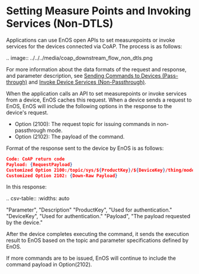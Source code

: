 # Setting Measure Points and Invoking Services (Non-DTLS)

Applications can use EnOS open APIs to set measurepoints or invoke services for the devices connected via CoAP. The process is as follows:

.. image:: ../../../media/coap_downstream_flow_non_dtls.png

For more information about the data formats of the request and response, and parameter description, see [Sending Commands to Devices (Pass-through)](../../mqtt/downstream/invoke_services_pass) and [Invoke Device Services (Non-Passthrough)](../../mqtt/downstream/invoke_services_nopass).

When the application calls an API to set measurepoints or invoke services from a device, EnOS caches this request. When a device sends a request to EnOS, EnOS will include the following options in the response to the device's request.

- Option (2100): The request topic for issuing commands in non-passthrough mode.
- Option (2102): The payload of the command.

Format of the response sent to the device by EnOS is as follows:

```json
Code: CoAP return code
Payload: {RequestPayload}
Customized Option 2100:/topic/sys/${ProductKey}/${DeviceKey}/thing/model/down_raw
Customized Option 2102: {Down-Raw Payload}
``` 

In this response:

.. csv-table::
   :widths: auto

   "Parameter", "Description"
   "ProductKey", "Used for authentication."
   "DeviceKey",	"Used for authentication."
   "Payload", "The payload requested by the device."

After the device completes executing the command, it sends the execution result to EnOS based on the topic and parameter specifications defined by EnOS.

If more commands are to be issued, EnOS will continue to include the command payload in Option(2102).
